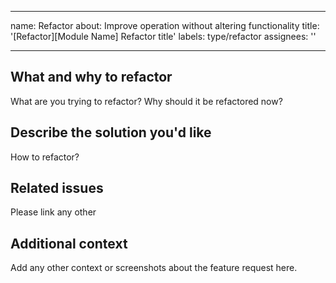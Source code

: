 <!--
Licensed to the Apache Software Foundation (ASF) under one or more
contributor license agreements.  See the NOTICE file distributed with
this work for additional information regarding copyright ownership.
The ASF licenses this file to You under the Apache License, Version 2.0
(the "License"); you may not use this file except in compliance with
the License.  You may obtain a copy of the License at

    http://www.apache.org/licenses/LICENSE-2.0

Unless required by applicable law or agreed to in writing, software
distributed under the License is distributed on an "AS IS" BASIS,
WITHOUT WARRANTIES OR CONDITIONS OF ANY KIND, either express or implied.
See the License for the specific language governing permissions and
limitations under the License.
-->
---
name: Refactor
about: Improve operation without altering functionality
title: '[Refactor][Module Name] Refactor title'
labels: type/refactor
assignees: ''

---

## What and why to refactor
What are you trying to refactor? Why should it be refactored now?

## Describe the solution you'd like
How to refactor?

## Related issues
Please link any other

## Additional context
Add any other context or screenshots about the feature request here.
